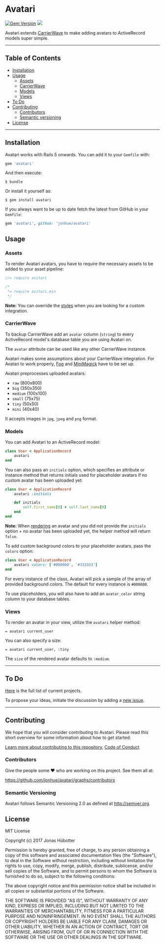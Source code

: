 # Avatari

[![Gem Version](https://badge.fury.io/rb/avatari.svg)](https://badge.fury.io/rb/avatari) <img src="https://travis-ci.org/jonhue/avatari.svg?branch=master" />

Avatari extends [CarrierWave](https://github.com/carrierwaveuploader/carrierwave) to make adding avatars to ActiveRecord models super simple.

---

## Table of Contents

* [Installation](#installation)
* [Usage](#usage)
    * [Assets](#assets)
    * [CarrierWave](#carrierwave)
    * [Models](#models)
    * [Views](#views)
* [To Do](#to-do)
* [Contributing](#contributing)
    * [Contributors](#contributors)
    * [Semantic versioning](#semantic-versioning)
* [License](#license)

---

## Installation

Avatari works with Rails 5 onwards. You can add it to your `Gemfile` with:

```ruby
gem 'avatari'
```

And then execute:

    $ bundle

Or install it yourself as:

    $ gem install avatari

If you always want to be up to date fetch the latest from GitHub in your `Gemfile`:

```ruby
gem 'avatari', github: 'jonhue/avatari'
```

## Usage

### Assets

To render Avatari avatars, you have to require the necessary assets to be added to your asset pipeline:

```js
//= require avitari
```

```css
/*
 *= require avitari.min
 */
```

**Note:** You can override the [styles](vendor/assets/stylesheets/avitari.sass) when you are looking for a custom integration.

### CarrierWave

To backup CarrierWave add an `avatar` column (`string`) to every ActiveRecord model's database table you are using Avatari on.

The `avatar` attribute can be used like any other CarrierWave instance.

Avatari makes some assumptions about your CarrierWave integration. For Avatari to work properly, [Fog](https://github.com/carrierwaveuploader/carrierwave#fog) and [MiniMagick](https://github.com/minimagick/minimagick) have to be set up.

Avatari preprocesses uploaded avatars:

* `raw` (800x800)
* `big` (350x350)
* `medium` (100x100)
* `small` (75x75)
* `tiny` (50x50)
* `mini` (40x40)

It accepts images in `jpg`, `jpeg` and `png` format.

### Models

You can add Avatari to an ActiveRecord model:

```ruby
class User < ApplicationRecord
    avatari
end
```

You can also pass an `initials` option, which specifies an attribute or instance method that returns initials used for placeholder avatars if no custom avatar has been uploaded yet:

```ruby
class User < ApplicationRecord
    avatari :initials

    def initials
        self.first_name[0] + self.last_name[0]
    end
end
```

**Note:** When [rendering](#views) an avatar and you did not provide the `initials` option + no avatar has been uploaded yet, the helper method will return `false`.

To add custom background colors to your placeholder avatars, pass the `colors` option:

```ruby
class User < ApplicationRecord
    avatari colors: ['#000000', '#333333']
end
```

For every instance of the class, Avatari will pick a sample of the array of provided background colors. The default for every instance is `#000000`.

To use placeholders, you will also have to add an `avatar_color` string column to your database tables.

### Views

To render an avatar in your view, utilize the `avatari` helper method:

```haml
= avatari current_user
```

You can also specify a size:

```haml
= avatari current_user, :tiny
```

The `size` of the rendered avatar defaults to `:medium`.

---

## To Do

[Here](https://github.com/jonhue/avatari/projects/1) is the full list of current projects.

To propose your ideas, initiate the discussion by adding a [new issue](https://github.com/jonhue/avatari/issues/new).

---

## Contributing

We hope that you will consider contributing to Avatari. Please read this short overview for some information about how to get started:

[Learn more about contributing to this repository](CONTRIBUTING.md), [Code of Conduct](CODE_OF_CONDUCT.md)

### Contributors

Give the people some :heart: who are working on this project. See them all at:

https://github.com/jonhue/avatari/graphs/contributors

### Semantic Versioning

Avatari follows Semantic Versioning 2.0 as defined at http://semver.org.

## License

MIT License

Copyright (c) 2017 Jonas Hübotter

Permission is hereby granted, free of charge, to any person obtaining a copy
of this software and associated documentation files (the "Software"), to deal
in the Software without restriction, including without limitation the rights
to use, copy, modify, merge, publish, distribute, sublicense, and/or sell
copies of the Software, and to permit persons to whom the Software is
furnished to do so, subject to the following conditions:

The above copyright notice and this permission notice shall be included in all
copies or substantial portions of the Software.

THE SOFTWARE IS PROVIDED "AS IS", WITHOUT WARRANTY OF ANY KIND, EXPRESS OR
IMPLIED, INCLUDING BUT NOT LIMITED TO THE WARRANTIES OF MERCHANTABILITY,
FITNESS FOR A PARTICULAR PURPOSE AND NONINFRINGEMENT. IN NO EVENT SHALL THE
AUTHORS OR COPYRIGHT HOLDERS BE LIABLE FOR ANY CLAIM, DAMAGES OR OTHER
LIABILITY, WHETHER IN AN ACTION OF CONTRACT, TORT OR OTHERWISE, ARISING FROM,
OUT OF OR IN CONNECTION WITH THE SOFTWARE OR THE USE OR OTHER DEALINGS IN THE
SOFTWARE.
